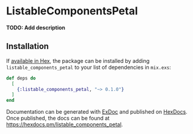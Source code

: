 # ListableComponentsPetal

**TODO: Add description**

## Installation

If [available in Hex](https://hex.pm/docs/publish), the package can be installed
by adding `listable_components_petal` to your list of dependencies in `mix.exs`:

```elixir
def deps do
  [
    {:listable_components_petal, "~> 0.1.0"}
  ]
end
```

Documentation can be generated with [ExDoc](https://github.com/elixir-lang/ex_doc)
and published on [HexDocs](https://hexdocs.pm). Once published, the docs can
be found at <https://hexdocs.pm/listable_components_petal>.

